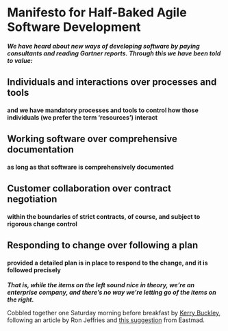 # Manifesto for Half-Baked Agile Software Development

**_We have heard about new ways of developing software by paying consultants and reading Gartner reports. Through
this we have been told to value:_** 

## Individuals and interactions over processes and tools
####   and we have mandatory processes and tools to control how those individuals (we prefer the term ‘resources’) interact

## Working software over comprehensive documentation
#### as long as that software is comprehensively documented

## Customer collaboration over contract negotiation
#### within the boundaries of strict contracts, of course, and subject to rigorous change control

## Responding to change over following a plan
#### provided a detailed plan is in place to respond to the change, and it is followed precisely

**_That is, while the items on the left sound nice in theory, we’re an enterprise company, and there’s no way we’re letting go of the items on the right._**

Cobbled together one Saturday morning before breakfast by [Kerry Buckley](@kerrybuckley.org), following an article by Ron Jeffries and [this suggestion](http://twitter.com/Eastmad/status/22276560010) from Eastmad.
